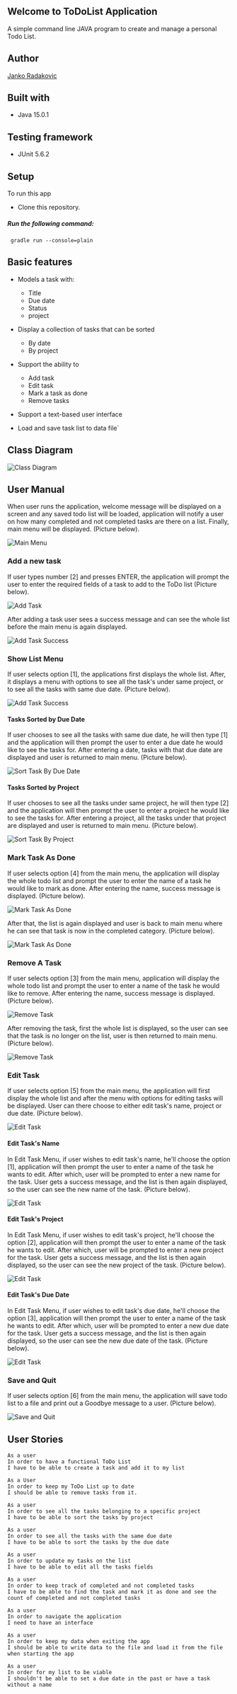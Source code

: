 
## Welcome to ToDoList Application
A simple command line JAVA program to create and manage a personal Todo List.
## Author
[Janko Radakovic](https://github.com/janko101)
## Built with
* Java 15.0.1
## Testing framework
* JUnit 5.6.2
## Setup
To run this app
- Clone this repository.
##### Run the following command:
``` gradle run --console=plain```
## Basic features
* Models a task with:
    * Title
    * Due date
    * Status
    * project
  
    
* Display a collection of tasks that can be sorted
    * By date
    * By project
    

* Support the ability to
    * Add task
    * Edit task
    * Mark a task as done
    * Remove tasks
    

* Support a text-based user interface
* Load and save task list to data file`

## Class Diagram
![Class Diagram](res/class-diagram.png)

## User Manual
When user runs the application, welcome message will be displayed on a screen and any saved todo list will be loaded, application will notify a user on how many completed and not completed tasks are there on a list. Finally, main menu will be displayed. (Picture below).

![Main Menu](res/mainmenu.png)

### Add a new task
If user types number [2] and presses ENTER, the application will
prompt the user to enter the required fields of a task to add to the
ToDo list (Picture below).

![Add Task](res/addTask.png)

After adding a task user sees a success message and can see the whole list before the main menu is again displayed.

![Add Task Success](res/addedSuccess.png)

### Show List Menu
If user selects option [1], the applications first displays the whole list. After, it displays a menu with options to see all the task's under same project, or to see all the tasks with same due date. (Picture below).

![Add Task Success](res/showlistmenu.png)

#### Tasks Sorted by Due Date
If user chooses to see all the tasks with same due date, he will then type [1] and the application will then prompt the user to enter a due date he would like to see the tasks for. After entering a date, tasks with that due date are displayed and user is returned to main menu. (Picture below).

![Sort Task By Due Date](res/sortdate.png)

#### Tasks Sorted by Project
If user chooses to see all the tasks under same project, he will then type [2] and the application will then prompt the user to enter a project he would like to see the tasks for. After entering a project, all the tasks under that project are displayed and user is returned to main menu. (Picture below).

![Sort Task By Project](res/sortproject.png)

### Mark Task As Done
If user selects option [4] from the main menu, the application will display the whole todo list and prompt the user to enter the name of a task he would like to mark as done. After entering the name, success message is displayed. (Picture below).

![Mark Task As Done](res/MarkDone1.png)

After that, the list is again displayed and user is back to main menu where he can see that task is now in the completed category. (Picture below).

![Mark Task As Done](res/markDone2.png)

### Remove A Task
If user selects option [3] from the main menu, application will display the whole todo list and prompt the user to enter a name of the task he would like to remove. After entering the name, success message is displayed. (Picture below).

![Remove Task](res/remove1.png)

After removing the task, first the whole list is displayed, so the user can see that the task is no longer on the list, user is then returned to main menu. (Picture below).

![Remove Task](res/remove2.png)

### Edit Task
If user selects option [5] from the main menu, the application will first display the whole list and after the menu with options for editing tasks will be displayed. User can there choose to either edit task's name, project or due date. (Picture below).

![Edit Task](res/editTaskMenu.png)

#### Edit Task's Name
In Edit Task Menu, if user wishes to edit task's name, he'll choose the option [1], application will then prompt the user to enter a name of the task he wants to edit. After which, user will be prompted to enter a new name for the task. User gets a success message, and the list is then again displayed, so the user can see the new name of the task. (Picture below).

![Edit Task](res/editName.png)

#### Edit Task's Project
In Edit Task Menu, if user wishes to edit task's project, he'll choose the option [2], application will then prompt the user to enter a name of the task he wants to edit. After which, user will be prompted to enter a new project for the task. User gets a success message, and the list is then again displayed, so the user can see the new project of the task. (Picture below).

![Edit Task](res/editProject.png)

#### Edit Task's Due Date
In Edit Task Menu, if user wishes to edit task's due date, he'll choose the option [3], application will then prompt the user to enter a name of the task he wants to edit. After which, user will be prompted to enter a new due date for the task. User gets a success message, and the list is then again displayed, so the user can see the new due date of the task. (Picture below).

![Edit Task](res/editDate.png)

### Save and Quit
If user selects option [6] from the main menu, the application will save todo list to a file and print out a Goodbye message to a user. (Picture below).

![Save and Quit](res/save.png)

## User Stories
```
As a user
In order to have a functional ToDo List
I have to be able to create a task and add it to my list
```
```
As a User
In order to keep my ToDo List up to date
I should be able to remove tasks from it.
```
```
As a user
In order to see all the tasks belonging to a specific project
I have to be able to sort the tasks by project
```
```
As a user
In order to see all the tasks with the same due date
I have to be able to sort the tasks by the due date
```
```
As a user
In order to update my tasks on the list
I have to be able to edit all the tasks fields
```
```
As a user
In order to keep track of completed and not completed tasks
I have to be able to find the task and mark it as done and see the count of completed and not completed tasks
```
```
As a user
In order to navigate the application
I need to have an interface
```
```
As a user
In order to keep my data when exiting the app
I should be able to write data to the file and load it from the file when starting the app
```
```
As a user
In order for my list to be viable
I shouldn't be able to set a due date in the past or have a task without a name
```












